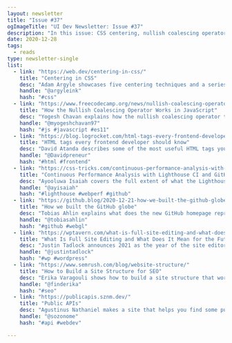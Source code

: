 ```yaml
---
layout: newsletter
title: "Issue #37"
ogImageTitle: "UI Dev Newsletter: Issue #37"
description: "In this issue: CSS centering, nullish coalescing operator, GitHub globe, and more."
date: 2020-12-28
tags:
  - reads
type: newsletter-single
list:
  - link: "https://web.dev/centering-in-css/"
    title: "Centering in CSS"
    desc: "Adam Argyle showcases five centering techniques and a series of tests which determine which one is the most resilient to change."
    handle: "@argyleink"
    hash: "#css"
  - link: "https://www.freecodecamp.org/news/nullish-coalescing-operator-in-javascript/"
    title: "How the Nullish Coalescing Operator Works in JavaScript"
    desc: "Yogesh Chavan explains how the nullish coalescing operator that is introduced in ES11 works."
    handle: "@myogeshchavan97"
    hash: "#js #javascript #es11"
  - link: "https://blog.logrocket.com/html-tags-every-frontend-developer-should-know/"
    title: "HTML tags every frontend developer should know"
    desc: "David Atanda describes some of the most useful HTML tags you may be overlooking."
    handle: "@Davidpreneur"
    hash: "#html #frontend"
  - link: "https://css-tricks.com/continuous-performance-analysis-with-lighthouse-ci-and-github-actions/"
    title: "Continuous Performance Analysis with Lighthouse CI and GitHub Actions"
    desc: "Ayooluwa Isaiah covers the full extent of what the Lighthouse CI tool can do and how to set it up in GitHub Actions."
    handle: "@ayisaiah"
    hash: "#lighthouse #webperf #github"
  - link: "https://github.blog/2020-12-21-how-we-built-the-github-globe/"
    title: "How we built the GitHub globe"
    desc: "Tobias Ahlin explains what does the new GitHub homepage represents and how they build it with WebGL."
    handle: "@tobiasahlin"
    hash: "#github #webgl"
  - link: "https://wptavern.com/what-is-full-site-editing-and-what-does-it-mean-for-the-future-of-wordpress"
    title: "What Is Full Site Editing and What Does It Mean for the Future of WordPress?"
    desc: "Justin Tadlock announces 2021 as the year of the site editor as WordPress prepares for 5.7 release."
    handle: "@justintadlock"
    hash: "#wp #wordpress"
  - link: "https://www.semrush.com/blog/website-structure/"
    title: "How to Build a Site Structure for SEO"
    desc: "Erika Varagouli shows how to build a site structure that works and helps your site achieve SEO success."
    handle: "@finderika"
    hash: "#seo"
  - link: "https://publicapis.sznm.dev/"
    title: "Public APIs"
    desc: "Agustinus Nathaniel makes a site that helps you find some public APIs for your next projects."
    handle: "@sozonome"
    hash: "#api #webdev"

---
```

